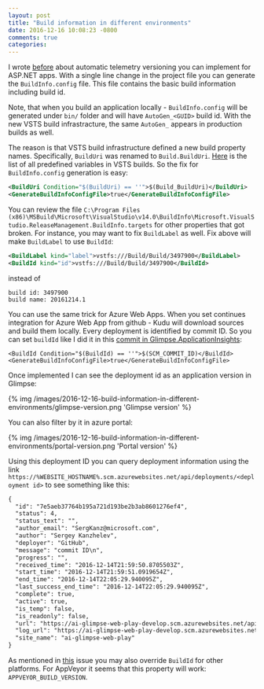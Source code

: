 ```yaml
---
layout: post
title: "Build information in different environments"
date: 2016-12-16 10:08:23 -0800
comments: true
categories: 
---
```

I wrote [before](http://apmtips.com/blog/2015/06/18/application-versioning-semantic-or-automatic/) about automatic telemetry versioning you can implement for ASP.NET apps. With a single line change in the project file you can generate the `BuildInfo.config` file. This file contains the basic build information including build id.  

Note, that when you build an application locally - `BuildInfo.config` will be generated under `bin/` folder and will have `AutoGen_<GUID>` build id. With the new VSTS build infrastracture, the same `AutoGen_` appears in production builds as well.

The reason is that VSTS build infrastructure defined a new build property names. Specifically, `BuildUri` was renamed to `Build.BuildUri`. [Here](https://www.visualstudio.com/en-us/docs/build/define/variables#predefined-variables) is the list of all predefined variables in VSTS builds. So the fix for `BuildInfo.config` generation is easy:

``` xml
<BuildUri Condition="$(BuildUri) == ''">$(Build_BuildUri)</BuildUri>
<GenerateBuildInfoConfigFile>true</GenerateBuildInfoConfigFile>
```

You can review the file `C:\Program Files (x86)\MSBuild\Microsoft\VisualStudio\v14.0\BuildInfo\Microsoft.VisualStudio.ReleaseManagement.BuildInfo.targets` for other properties that got broken. For instance, you may want to fix `BuildLabel` as well. Fix above will make `BuildLabel` to use `BuildId`:

``` xml
<BuildLabel kind="label">vstfs:///Build/Build/3497900</BuildLabel>
<BuildId kind="id">vstfs:///Build/Build/3497900</BuildId>
```

instead of

```
build id: 3497900
build name: 20161214.1
```

You can use the same trick for Azure Web Apps. When you set continues integration for Azure Web App from github - Kudu will download sources and build them locally. Every deployment is identified by commit ID. So you can set `buildId` like I did it in this [commit in Glimpse.ApplicationInsights](https://github.com/Glimpse/Glimpse.ApplicationInsights/commit/7e5aeb37764b195a721d193be2b3ab8601276ef4):

```
<BuildId Condition="$(BuildId) == ''">$(SCM_COMMIT_ID)</BuildId>
<GenerateBuildInfoConfigFile>true</GenerateBuildInfoConfigFile>
```

Once implemented I can see the deployment id as an application version in Glimpse:

{% img /images/2016-12-16-build-information-in-different-environments/glimpse-version.png 'Glimpse version' %}

You can also filter by it in azure portal:

{% img /images/2016-12-16-build-information-in-different-environments/portal-version.png 'Portal version' %}

Using this deployment ID you can query deployment information using the link `https://%WEBSITE_HOSTNAME%.scm.azurewebsites.net/api/deployments/<deployment id>` to see something like this:

``` xml
{
  "id": "7e5aeb37764b195a721d193be2b3ab8601276ef4",
  "status": 4,
  "status_text": "",
  "author_email": "SergKanz@microsoft.com",
  "author": "Sergey Kanzhelev",
  "deployer": "GitHub",
  "message": "commit ID\n",
  "progress": "",
  "received_time": "2016-12-14T21:59:50.8705503Z",
  "start_time": "2016-12-14T21:59:51.0919654Z",
  "end_time": "2016-12-14T22:05:29.940095Z",
  "last_success_end_time": "2016-12-14T22:05:29.940095Z",
  "complete": true,
  "active": true,
  "is_temp": false,
  "is_readonly": false,
  "url": "https://ai-glimpse-web-play-develop.scm.azurewebsites.net/api/deployments/7e5aeb37764b195a721d193be2b3ab8601276ef4",
  "log_url": "https://ai-glimpse-web-play-develop.scm.azurewebsites.net/api/deployments/7e5aeb37764b195a721d193be2b3ab8601276ef4/log",
  "site_name": "ai-glimpse-web-play"
}
```

As mentioned in [this](https://github.com/projectkudu/kudu/issues/1897) issue you may also override `BuildId` for other platforms. For AppVeyor it seems that this property will work: `APPVEYOR_BUILD_VERSION`.
